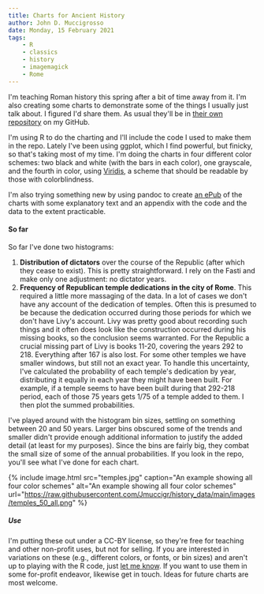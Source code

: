 ```yaml
---
title: Charts for Ancient History
author: John D. Muccigrosso
date: Monday, 15 February 2021
tags: 
    - R
    - classics
    - history
    - imagemagick
    - Rome
---
```


I'm teaching Roman history this spring after a bit of time away from it. I'm also creating some charts to demonstrate some of the things I usually just talk about. I figured I'd share them. As usual they'll be in [their own repository](https://github.com/Jmuccigr/history_data) on my GitHub.

I'm using R to do the charting and I'll include the code I used to make them in the repo. Lately I've been using ggplot, which I find powerful, but finicky, so that's taking most of my time. I'm doing the charts in four different color schemes: two black and white (with the bars in each color), one grayscale, and the fourth in color, using [Viridis](https://cran.r-project.org/web/packages/viridis/vignettes/intro-to-viridis.html), a scheme that should be readable by those with colorblindness.

I'm also trying something new by using pandoc to create [an ePub](https://raw.githubusercontent.com/Jmuccigr/history_data/Charting_Ancient_History.epub) of the charts with some explanatory text and an appendix with the code and the data to the extent practicable.

#### So far

So far I've done two histograms:

1. **Distribution of dictators** over the course of the Republic (after which they cease to exist). This is pretty straightforward. I rely on the Fasti and make only one adjustment: no dictator years.
1. **Frequency of Republican temple dedications in the city of Rome**. This required a little more massaging of the data. In a lot of cases we don't have any account of the dedication of temples. Often this is presumed to be because the dedication occurred during those periods for which we don't have Livy's account. Livy was pretty good about recording such things and it often does look like the construction occurred during his missing books, so the conclusion seems warranted. For the Republic a crucial missing part of Livy is books 11-20, covering the years 292 to 218. Everything after 167 is also lost. For some other temples we have smaller windows, but still not an exact year. To handle this uncertainty, I've calculated the probability of each temple's dedication by year, distributing it equally in each year they might have been built. For example, if a temple seems to have been built during that 292-218 period, each of those 75 years gets 1/75 of a temple added to them. I then plot the summed probabilities.

I've played around with the histogram bin sizes, settling on something between 20 and 50 years. Larger bins obscured some of the trends and smaller didn't provide enough additional information to justify the added detail (at least for my purposes). Since the bins are fairly big, they combat the small size of some of the annual probabilities. If you look in the repo, you'll see what I've done for each chart.

{% include image.html 
    src="temples.jpg"
    caption="An example showing all four color schemes"
    alt="An example showing all four color schemes" 
    url="https://raw.githubusercontent.com/Jmuccigr/history_data/main/images/temples_50_all.png"
%}

##### Use

I'm putting these out under a CC-BY license, so they're free for teaching and other non-profit uses, but not for selling. If you are interested in variations on these (e.g., different colors, or fonts, or bin sizes) and aren't up to playing with the R code, just [let me know](mailto:jmuccigr@gmail.com). If you want to use them in some for-profit endeavor, likewise get in touch. Ideas for future charts are most welcome.
